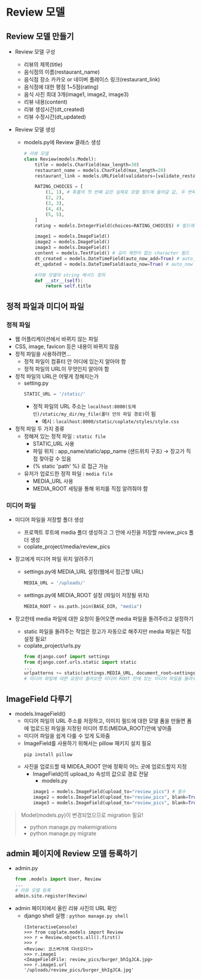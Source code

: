 # Review 모델

## Review 모델 만들기

- Review 모델 구성
  - 리뷰의 제목(title)
  - 음식점의 이름(restaurant_name)
  - 음식점 장소 카카오 or 네이버 플레이스 링크(restaurant_link)
  - 음식점에 대한 평점 1~5점(rating)
  - 음식 사진 최대 3개(image1, image2, image3)
  - 리뷰 내용(content)
  - 리뷰 생성시간(dt_created)
  - 리뷰 수정시간(dt_updated)

- Review 모델 생성
  - models.py에 Review 클래스 생성
    ```py
    # 리뷰 모델
    class Review(models.Model):
        title = models.CharField(max_length=30)
        restaurant_name = models.CharField(max_length=20)
        restaurant_link = models.URLField(validators=[validate_restaurant_lisk]) # 이 필드에 들어가는 값이 URL인지 자동으로 확인해줌(네이버/카카오 validator 추가 -> validators.py)

        RATING_CHOICES = [
            (1, 1), # 튜플의 첫 번째 값은 실제로 모델 필드에 들어갈 값, 두 번째 값은 display에 사용되는 값
            (2, 2),
            (3, 3),
            (4, 4),
            (5, 5),
        ]
        rating = models.IntegerField(choices=RATING_CHOICES) # 필드에 여러 개의 값 중 하나만 들어갈 수 있도록 하려면 'choices' 옵션 사용!

        image1 = models.ImageField()
        image2 = models.ImageField()
        image3 = models.ImageField()
        content = models.TextField() # 길이 제한이 없는 character 필드
        dt_created = models.DateTimeField(auto_now_add=True) # auto_now_add : 모델이 생성되는 시간을 자동으로 필드에 넣어줌
        dt_updated = models.DateTimeField(auto_now=True) # auto_now : 모델이 마지막으로 저장된 시간을 자동으로 필드에 넣어줌

        #리뷰 모델의 string 메서드 정의
        def __str__(self):
            return self.title
    ```

## 정적 파일과 미디어 파일

### 정적 파일

- 웹 어플리케이션에서 바뀌지 않는 파일
- CSS, image, favicon 등은 내용이 바뀌지 않음
- 정적 파일을 사용하려면...
  - 정적 파일이 컴퓨터 안 어디에 있는지 알아야 함
  - 정적 파일의 URL이 무엇인지 알아야 함
- 정적 파일의 URL은 어떻게 정해지는가
  - setting.py
    ```py
    STATIC_URL = '/static/'
    ```
    - 정적 파일의 URL 주소는 `localhost:8000(도메인)/static/my_dir/my_file(폴더 안의 파일 경로)`이 됨
      - 예시 : `localhost:8000/static/coplate/styles/style.css`
- 정적 파일 두 가지 종류
  - 정해져 있는 정적 파일 : `static file`
    - STATIC_URL 사용
    - 파일 위치 : app_name/static/app_name (샌드위치 구조) -> 장고가 직접 찾아갈 수 있음
    - {% static 'path' %} 로 접근 가능
  - 유저가 업로드한 정적 파일 : `media file`
    - MEDIA_URL 사용
    - MEDIA_ROOT 세팅을 통해 위치를 직접 알려줘야 함

### 미디어 파일

- 미디어 파일을 저장할 폴더 생성
  - 프로젝트 루트에 media 폴더 생성하고 그 안에 사진을 저장할 review_pics 폴더 생성
  - coplate_project/media/review_pics

- 장고에게 미디어 파일 위치 알려주기
  - settings.py에 MEDIA_URL 설정(웹에서 접근할 URL)
    ```py
    MEDIA_URL = '/uploads/'
    ```
  - settings.py에 MEDIA_ROOT 설정 (파일이 저장될 위치)
    ```py
    MEDIA_ROOT = os.path.join(BASE_DIR, "media")
    ```

- 장고한테 media 파일에 대한 요청이 들어오면 media 파일을 돌려주라고 설정하기
  - static 파일을 돌려주는 작업은 장고가 자동으로 해주지만 media 파일은 직접 설정 필요!
  - coplate_project/urls.py
    ```py
    from django.conf import settings
    from django.conf.urls.static import static
    ...
    urlpatterns += static(settings.MEDIA_URL, document_root=settings.MEDIA_ROOT)
    # 미디어 파일에 대한 요청이 들어오면 미디어 ROOT 안에 있는 미디어 파일을 돌려주라는 의미!
    ```

## ImageField 다루기

- models.ImageField()
  - 미디어 파일의 URL 주소를 저장하고, 이미지 필드에 대한 모델 폼을 만들면 폼에 업로드된 파일을 지정된 미디어 루트(MEDIA_ROOT)안에 넣어줌
  - 미디어 파일을 쉽게 다룰 수 있게 도와줌
  - ImageField를 사용하기 위해서는 pillow 패키지 설치 필요
    ```
    pip install pillow
    ```
  - 사진을 업로드할 때 MIDEA_ROOT 안에 정확히 어느 곳에 업로드할지 지정
    - ImageField()의 upload_to 속성의 값으로 경로 전달
      - models.py
      ```py
      image1 = models.ImageField(upload_to="review_pics") # 필수
      image2 = models.ImageField(upload_to="review_pics", blank=True) # 선택
      image3 = models.ImageField(upload_to="review_pics", blank=True) # 선택
      ```

> Model(models.py)이 변경되었으므로 migration 필요!
> - python manage.py makemigrations
> - python manage.py migrate

## admin 페이지에 Review 모델 등록하기

- admin.py
  ```py
  from .models import User, Review
  ...
  # 리뷰 모델 등록
  admin.site.register(Review)
  ```
- admin 페이지에서 올린 리뷰 사진의 URL 확인
  - django shell 실행 : `python manage.py shell`
    ```
    (InteractiveConsole)
    >>> from coplate.models import Review
    >>> r = Review.objects.all().first()
    >>> r
    <Review: 코스버거에 다녀오다!>
    >>> r.image1
    <ImageFieldFile: review_pics/burger_bhIgJCA.jpg>
    >>> r.image1.url
    '/uploads/review_pics/burger_bhIgJCA.jpg'
    ```
